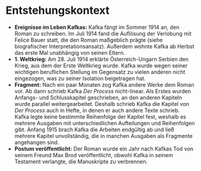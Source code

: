 # Entstehungskontext

- **Ereignisse im Leben Kafkas:**
  Kafka fängt im Sommer 1914 an, den Roman zu schreiben.
  Im Juli 1914 fand die Auflösung der Verlobung mit Felice Bauer statt, die den Roman maßgeblich prägte (siehe biografischer Interpretationsansatz).
  Außerdem wohnte Kafka ab Herbst das erste Mal unabhängig von seinen Eltern.
- **1. Weltkrieg:**
  Am 28. Juli 1914 erklärte Österreich-Ungarn Serbien den Krieg, aus dem der Erste Weltkrieg wurde.
  Kafka wurde wegen seiner wichtigen beruflichen Stellung im Gegensatz zu vielen anderen nicht eingezogen, was zu seiner Isolation beigetragen hat.
- **Fragment:**
  Nach ein paar Monaten zog Kafka andere Werke dem Roman vor.
  Ab dann schrieb Kafka _Der Process_ nicht-linear.
  Als Erstes wurden Anfangs- und Schlusskapitel geschrieben, an den anderen Kapiteln wurde parallel weitergearbeitet.
  Deshalb schrieb Kafka die Kapitel von _Der Process_ auch in Hefte, in denen er auch andere Texte schrieb.
  Kafka legte keine bestimmte Reihenfolge der Kapitel fest, weshalb es mehrere Ausgaben mit unterschiedlichen Aufteilungen und Reihenfolgen gibt. 
  Anfang 1915 brach Kafka die Arbeiten endgültig ab und ließ mehrere Kapitel unvollständig, die in manchen Ausgaben als Fragmente angehangen sind.
- **Postum veröffentlicht:**
  Der Roman wurde ein Jahr nach Kafkas Tod von seinem Freund Max Brod veröffentlicht, obwohl Kafka in seinem Testament verlangte, die Manuskripte zu verbrennen.
